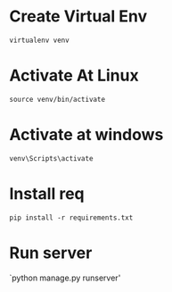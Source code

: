 # Create Virtual Env
`virtualenv venv`

# Activate At Linux
`source venv/bin/activate`
# Activate at windows 
`venv\Scripts\activate`

# Install req
`pip install -r requirements.txt`

# Run server
`python manage.py runserver'
